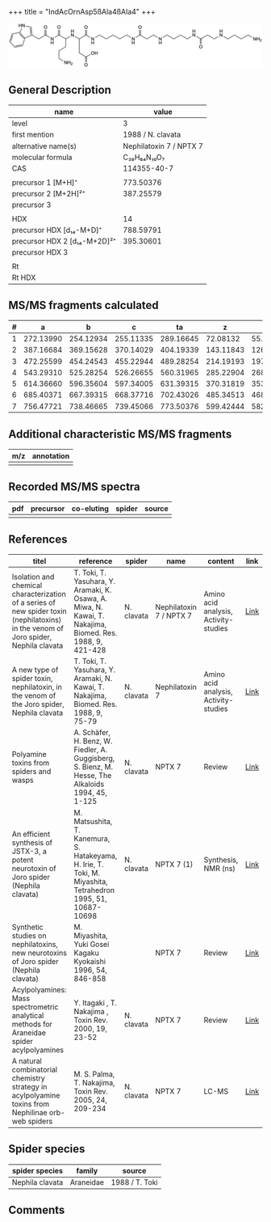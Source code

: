 +++
title = "IndAcOrnAsp5ßAla4ßAla4"
+++

![](/img/IndAcOrnAsp5bAla4bAla4.png)

## General Description

| name                         | value                   |
|------------------------------|-------------------------|
| level                        | 3                       |
| first mention                | 1988 / N. clavata       |
| alternative name(s)          | Nephilatoxin 7 / NPTX 7 |
| molecular formula            | C₃₈H₆₄N₁₀O₇             |
| CAS                          | 114355-40-7             |
|                              |                         |
| precursor 1 [M+H]⁺           | 773.50376               |
| precursor 2 [M+2H]²⁺         | 387.25579               |
| precursor 3                  |                         |
|                              |                         |
| HDX                          | 14                      |
| precursor HDX   [d₁₄-M+D]⁺   | 788.59791               |
| precursor HDX 2 [d₁₄-M+2D]²⁺ | 395.30601               |
| precursor HDX 3              |                         |
|                              |                         |
| Rt                           |                         |
| Rt HDX                       |                         |

## MS/MS fragments calculated

| # | a         | b         | c         | ta        | z         | y         | tz        |
|---|-----------|-----------|-----------|-----------|-----------|-----------|-----------|
| 1 | 272.13990 | 254.12934 | 255.11335 | 289.16645 | 72.08132  | 55.05477  | 89.10787  |
| 2 | 387.16684 | 369.15628 | 370.14029 | 404.19339 | 143.11843 | 126.09188 | 160.14498 |
| 3 | 472.25599 | 454.24543 | 455.22944 | 489.28254 | 214.19193 | 197.16538 | 231.21848 |
| 4 | 543.29310 | 525.28254 | 526.26655 | 560.31965 | 285.22904 | 268.20249 | 302.25559 |
| 5 | 614.36660 | 596.35604 | 597.34005 | 631.39315 | 370.31819 | 353.29164 | 387.34474 |
| 6 | 685.40371 | 667.39315 | 668.37716 | 702.43026 | 485.34513 | 468.31858 | 502.37168 |
| 7 | 756.47721 | 738.46665 | 739.45066 | 773.50376 | 599.42444 | 582.39789 | 616.45099 |

## Additional characteristic MS/MS fragments

| m/z       | annotation |
|-----------|------------|
|           |            |

## Recorded MS/MS spectra

| pdf | precursor | co-eluting | spider    | source                              |
|-----|-----------|------------|-----------|-------------------------------------|
|     |           |            |           |                                     |

## References

| titel                                                                                                                                | reference                                                                                                    | spider     | name                    | content                               | link                                                                                                   |
|--------------------------------------------------------------------------------------------------------------------------------------|--------------------------------------------------------------------------------------------------------------|------------|-------------------------|---------------------------------------|--------------------------------------------------------------------------------------------------------|
| Isolation and chemical characterization of a series of new spider toxin (nephilatoxins) in the venom of Joro spider, Nephila clavata | T. Toki, T. Yasuhara, Y. Aramaki, K. Osawa, A. Miwa, N. Kawai, T. Nakajima, Biomed. Res. 1988, 9, 421-428    | N. clavata | Nephilatoxin 7 / NPTX 7 | Amino acid analysis, Activity-studies | [Link](https://www.jstage.jst.go.jp/article/biomedres/9/6/9_421/_article)                              |
| A new type of spider toxin, nephilatoxin, in the venom of the Joro spider, Nephila clavata                                           | T. Toki, T. Yasuhara, Y. Aramaki, N. Kawai, T. Nakajima, Biomed. Res. 1988, 9, 75-79                         | N. clavata | Nephilatoxin 7          | Amino acid analysis, Activity-studies | [Link](https://www.jstage.jst.go.jp/article/biomedres/9/1/9_75/_article)                               |
| Polyamine toxins from spiders and wasps                                                                                              | A. Schäfer, H. Benz, W. Fiedler, A. Guggisberg, S. Bienz, M. Hesse, The Alkaloids 1994, 45, 1-125            | N. clavata | NPTX 7                  | Review                                | [Link](https://www.sciencedirect.com/science/article/pii/S009995980860276X)                            |
| An efficient synthesis of JSTX-3, a potent neurotoxin of Joro spider (Nephila clavata)                                               | M. Matsushita, T. Kanemura, S. Hatakeyama, H. Irie, T. Toki, M. Miyashita, Tetrahedron 1995, 51, 10687-10698 | N. clavata | NPTX 7 (1)              | Synthesis, NMR (ns)                   | [Link](https://www.sciencedirect.com/science/article/pii/004040209500660Z)                             |
| Synthetic studies on nephilatoxins, new neurotoxins of Joro spider (Nephila clavata)                                                 | M. Miyashita, Yuki Gosei Kagaku Kyokaishi 1996, 54, 846-858                                                  |            | NPTX 7                  | Review                                | [Link](https://www.jstage.jst.go.jp/article/yukigoseikyokaishi1943/54/10/54_10_846/_article/-char/ja/) |
| Acylpolyamines: Mass spectrometric analytical methods for Araneidae spider acylpolyamines                                            | Y. Itagaki , T. Nakajima , Toxin Rev. 2000, 19, 23-52                                                        | N. clavata | NPTX 7                  | Review                                | [Link](https://www.tandfonline.com/doi/abs/10.1081/TXR-100100314)                                      |
| A natural combinatorial chemistry strategy in acylpolyamine toxins from Nephilinae orb-web spiders                                   | M. S. Palma, T. Nakajima, Toxin Rev. 2005, 24, 209-234                                                       | N. clavata | NPTX 7                  | LC-MS                                 | [Link](https://www.tandfonline.com/doi/abs/10.1081/TXR-200057857)                                      |

## Spider species

| spider species  | family    | source         |
|-----------------|-----------|----------------|
| Nephila clavata | Araneidae | 1988 / T. Toki |

## Comments